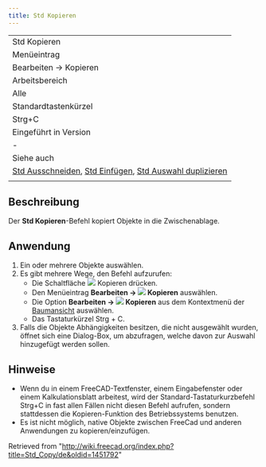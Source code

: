 ```yaml
---
title: Std Kopieren
---
```


|                                                                                                                                                                               |
| ----------------------------------------------------------------------------------------------------------------------------------------------------------------------------- |
| Std Kopieren                                                                                                                                                                  |
| Menüeintrag                                                                                                                                                                   |
| Bearbeiten → Kopieren                                                                                                                                                         |
| Arbeitsbereich                                                                                                                                                                |
| Alle                                                                                                                                                                          |
| Standardtastenkürzel                                                                                                                                                          |
| Strg+C                                                                                                                                                                        |
| Eingeführt in Version                                                                                                                                                         |
| -                                                                                                                                                                             |
| Siehe auch                                                                                                                                                                    |
| [Std Ausschneiden](/Std_Cut/de "Std Cut/de"), [Std Einfügen](/Std_Paste/de "Std Paste/de"), [Std Auswahl duplizieren](/Std_DuplicateSelection/de "Std DuplicateSelection/de") |
|                                                                                                                                                                               |

## Beschreibung

Der **Std Kopieren**-Befehl kopiert Objekte in die Zwischenablage.

## Anwendung

1. Ein oder mehrere Objekte auswählen.
2. Es gibt mehrere Wege, den Befehl aufzurufen:
   - Die Schaltfläche ![](/images/Std_Copy.svg) Kopieren drücken.
   - Den Menüeintrag **Bearbeiten → ![](/images/Std_Copy.svg) Kopieren** auswählen.
   - Die Option **Bearbeiten → ![](/images/Std_Copy.svg) Kopieren** aus dem Kontextmenü der [Baumansicht](/Tree_view/de "Tree view/de") auswählen.
   - Das Tastaturkürzel Strg + C.
3. Falls die Objekte Abhängigkeiten besitzen, die nicht ausgewählt wurden, öffnet sich eine Dialog-Box, um abzufragen, welche davon zur Auswahl hinzugefügt werden sollen.

## Hinweise

- Wenn du in einem FreeCAD-Textfenster, einem Eingabefenster oder einem Kalkulationsblatt arbeitest, wird der Standard-Tastaturkurzbefehl Strg+C in fast allen Fällen nicht diesen Befehl aufrufen, sondern stattdessen die Kopieren-Funktion des Betriebssystems benutzen.
- Es ist nicht möglich, native Objekte zwischen FreeCad und anderen Anwendungen zu kopieren/einzufügen.

Retrieved from "<http://wiki.freecad.org/index.php?title=Std_Copy/de&oldid=1451792>"
